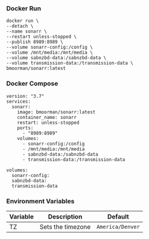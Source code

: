 ### Docker Run
```
docker run \
--detach \
--name sonarr \
--restart unless-stopped \
--publish 8989:8989 \
--volume sonarr-config:/config \
--volume /mnt/media:/mnt/media \
--volume sabnzbd-data:/sabnzbd-data \
--volume transmission-data:/transmission-data \
bmoorman/sonarr:latest
```

### Docker Compose
```
version: "3.7"
services:
  sonarr:
    image: bmoorman/sonarr:latest
    container_name: sonarr
    restart: unless-stopped
    ports:
      - "8989:8989"
    volumes:
      - sonarr-config:/config
      - /mnt/media:/mnt/media
      - sabnzbd-data:/sabnzbd-data
      - transmission-data:/transmission-data

volumes:
  sonarr-config:
  sabnzbd-data:
  transmission-data
```

### Environment Variables
|Variable|Description|Default|
|--------|-----------|-------|
|TZ|Sets the timezone|`America/Denver`|
